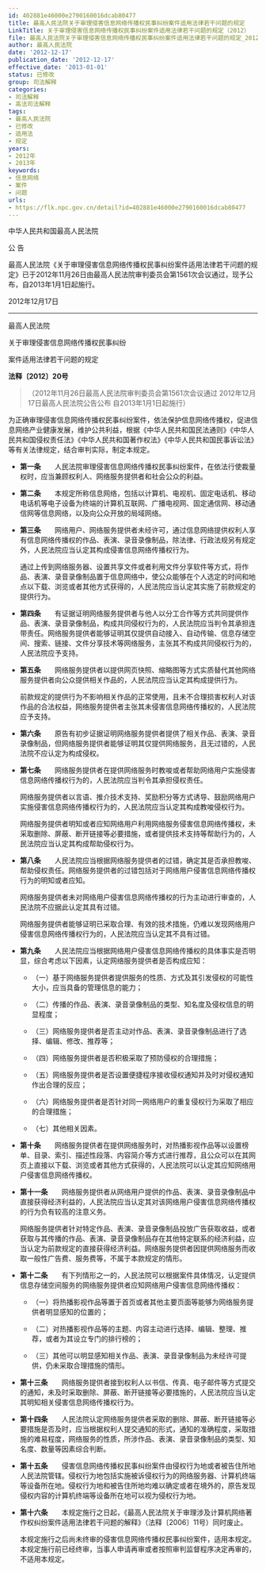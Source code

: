 ```yaml
---
id: 402881e46000e2790160016dcab80477
title: 最高人民法院关于审理侵害信息网络传播权民事纠纷案件适用法律若干问题的规定
LinkTitle: 关于审理侵害信息网络传播权民事纠纷案件适用法律若干问题的规定（2012）
file: 最高人民法院关于审理侵害信息网络传播权民事纠纷案件适用法律若干问题的规定_20121217_402881e46000e2790160016dcab80477.docx
author: 最高人民法院
date: '2012-12-17'
publication_date: '2012-12-17'
effective_date: '2013-01-01'
status: 已修改
group: 司法解释
categories:
- 司法解释
- 高法司法解释
tags:
- 最高人民法院
- 已修改
- 适用法
- 规定
years:
- 2012年
- 2013年
keywords:
- 信息网络
- 案件
- 问题
urls:
- https://flk.npc.gov.cn/detail?id=402881e46000e2790160016dcab80477
---
```


中华人民共和国最高人民法院

公 告

最高人民法院《关于审理侵害信息网络传播权民事纠纷案件适用法律若干问题的规定》已于2012年11月26日由最高人民法院审判委员会第1561次会议通过，现予公布，自2013年1月1日起施行。

2012年12月17日

---

最高人民法院

关于审理侵害信息网络传播权民事纠纷

案件适用法律若干问题的规定

**法释〔2012〕20号**

> （2012年11月26日最高人民法院审判委员会第1561次会议通过 2012年12月17日最高人民法院公告公布 自2013年1月1日起施行）

为正确审理侵害信息网络传播权民事纠纷案件，依法保护信息网络传播权，促进信息网络产业健康发展，维护公共利益，根据《中华人民共和国民法通则》《中华人民共和国侵权责任法》《中华人民共和国著作权法》《中华人民共和国民事诉讼法》等有关法律规定，结合审判实际，制定本规定。

- **第一条**　　人民法院审理侵害信息网络传播权民事纠纷案件，在依法行使裁量权时，应当兼顾权利人、网络服务提供者和社会公众的利益。

- **第二条**　　本规定所称信息网络，包括以计算机、电视机、固定电话机、移动电话机等电子设备为终端的计算机互联网、广播电视网、固定通信网、移动通信网等信息网络，以及向公众开放的局域网络。

- **第三条**　　网络用户、网络服务提供者未经许可，通过信息网络提供权利人享有信息网络传播权的作品、表演、录音录像制品，除法律、行政法规另有规定外，人民法院应当认定其构成侵害信息网络传播权行为。

  通过上传到网络服务器、设置共享文件或者利用文件分享软件等方式，将作品、表演、录音录像制品置于信息网络中，使公众能够在个人选定的时间和地点以下载、浏览或者其他方式获得的，人民法院应当认定其实施了前款规定的提供行为。

- **第四条**　　有证据证明网络服务提供者与他人以分工合作等方式共同提供作品、表演、录音录像制品，构成共同侵权行为的，人民法院应当判令其承担连带责任。网络服务提供者能够证明其仅提供自动接入、自动传输、信息存储空间、搜索、链接、文件分享技术等网络服务，主张其不构成共同侵权行为的，人民法院应予支持。

- **第五条**　　网络服务提供者以提供网页快照、缩略图等方式实质替代其他网络服务提供者向公众提供相关作品的，人民法院应当认定其构成提供行为。

  前款规定的提供行为不影响相关作品的正常使用，且未不合理损害权利人对该作品的合法权益，网络服务提供者主张其未侵害信息网络传播权的，人民法院应予支持。

- **第六条**　　原告有初步证据证明网络服务提供者提供了相关作品、表演、录音录像制品，但网络服务提供者能够证明其仅提供网络服务，且无过错的，人民法院不应认定为构成侵权。

- **第七条**　　网络服务提供者在提供网络服务时教唆或者帮助网络用户实施侵害信息网络传播权行为的，人民法院应当判令其承担侵权责任。

  网络服务提供者以言语、推介技术支持、奖励积分等方式诱导、鼓励网络用户实施侵害信息网络传播权行为的，人民法院应当认定其构成教唆侵权行为。

  网络服务提供者明知或者应知网络用户利用网络服务侵害信息网络传播权，未采取删除、屏蔽、断开链接等必要措施，或者提供技术支持等帮助行为的，人民法院应当认定其构成帮助侵权行为。

- **第八条**　　人民法院应当根据网络服务提供者的过错，确定其是否承担教唆、帮助侵权责任。网络服务提供者的过错包括对于网络用户侵害信息网络传播权行为的明知或者应知。

  网络服务提供者未对网络用户侵害信息网络传播权的行为主动进行审查的，人民法院不应据此认定其具有过错。

  网络服务提供者能够证明已采取合理、有效的技术措施，仍难以发现网络用户侵害信息网络传播权行为的，人民法院应当认定其不具有过错。

- **第九条**　　人民法院应当根据网络用户侵害信息网络传播权的具体事实是否明显，综合考虑以下因素，认定网络服务提供者是否构成应知：

  - （一）基于网络服务提供者提供服务的性质、方式及其引发侵权的可能性大小，应当具备的管理信息的能力；

  - （二）传播的作品、表演、录音录像制品的类型、知名度及侵权信息的明显程度；

  - （三）网络服务提供者是否主动对作品、表演、录音录像制品进行了选择、编辑、修改、推荐等；

  - （四）网络服务提供者是否积极采取了预防侵权的合理措施；

  - （五）网络服务提供者是否设置便捷程序接收侵权通知并及时对侵权通知作出合理的反应；

  - （六）网络服务提供者是否针对同一网络用户的重复侵权行为采取了相应的合理措施；

  - （七）其他相关因素。

- **第十条**　　网络服务提供者在提供网络服务时，对热播影视作品等以设置榜单、目录、索引、描述性段落、内容简介等方式进行推荐，且公众可以在其网页上直接以下载、浏览或者其他方式获得的，人民法院可以认定其应知网络用户侵害信息网络传播权。

- **第十一条**　　网络服务提供者从网络用户提供的作品、表演、录音录像制品中直接获得经济利益的，人民法院应当认定其对该网络用户侵害信息网络传播权的行为负有较高的注意义务。

  网络服务提供者针对特定作品、表演、录音录像制品投放广告获取收益，或者获取与其传播的作品、表演、录音录像制品存在其他特定联系的经济利益，应当认定为前款规定的直接获得经济利益。网络服务提供者因提供网络服务而收取一般性广告费、服务费等，不属于本款规定的情形。

- **第十二条**　　有下列情形之一的，人民法院可以根据案件具体情况，认定提供信息存储空间服务的网络服务提供者应知网络用户侵害信息网络传播权：

  - （一）将热播影视作品等置于首页或者其他主要页面等能够为网络服务提供者明显感知的位置的；

  - （二）对热播影视作品等的主题、内容主动进行选择、编辑、整理、推荐，或者为其设立专门的排行榜的；

  - （三）其他可以明显感知相关作品、表演、录音录像制品为未经许可提供，仍未采取合理措施的情形。

- **第十三条**　　网络服务提供者接到权利人以书信、传真、电子邮件等方式提交的通知，未及时采取删除、屏蔽、断开链接等必要措施的，人民法院应当认定其明知相关侵害信息网络传播权行为。

- **第十四条**　　人民法院认定网络服务提供者采取的删除、屏蔽、断开链接等必要措施是否及时，应当根据权利人提交通知的形式，通知的准确程度，采取措施的难易程度，网络服务的性质，所涉作品、表演、录音录像制品的类型、知名度、数量等因素综合判断。

- **第十五条**　　侵害信息网络传播权民事纠纷案件由侵权行为地或者被告住所地人民法院管辖。侵权行为地包括实施被诉侵权行为的网络服务器、计算机终端等设备所在地。侵权行为地和被告住所地均难以确定或者在境外的，原告发现侵权内容的计算机终端等设备所在地可以视为侵权行为地。

- **第十六条**　　本规定施行之日起，《最高人民法院关于审理涉及计算机网络著作权纠纷案件适用法律若干问题的解释》（法释〔2006〕11号）同时废止。

  本规定施行之后尚未终审的侵害信息网络传播权民事纠纷案件，适用本规定。本规定施行前已经终审，当事人申请再审或者按照审判监督程序决定再审的，不适用本规定。
